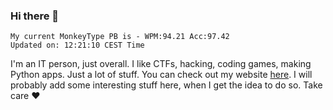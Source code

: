### Hi there 👋
<!-- PB START -->
```
My current MonkeyType PB is - WPM:94.21 Acc:97.42
Updated on: 12:21:10 CEST Time
```
<!-- PB END -->
I'm an IT person, just overall. I like CTFs, hacking, coding games, making Python apps. Just a lot of stuff.
You can check out my website [here](https://skill3472.github.io/).
I will probably add some interesting stuff here, when I get the idea to do so. Take care ❤️
